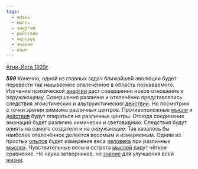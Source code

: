 ```yaml
---
tags:
  - жизнь
  - мысль
  - энергия
  - действие
  - человек
  - знание
  - опыт
---
```


[Агни-Йога 1929г](/agni/1929)

___599___
Конечно, одной из главных задач ближайшей эволюции будет перевести так называемое отвлечённое в область познаваемого. Изучение психической [энергии](/tag/#энергия) даст совершенно новое отношение к окружающему. Совершенно различно и отвлечённо представлялись следствия эгоистических и альтруистических [действий](/tag/#действие). Но посмотрим с точки зрения химизма различных центров. Противоположные [мысли](/tag/#мысль) и [действия](/tag/#действие) будут опираться на различные центры. Отсюда соединение эманаций будет различно химически и световидимо. Следствия будут влиять на самого создателя и на окружающее. Так казалось бы наиболее отвлечённое делается весомым и измеряемым. Одним из простых [опытов](/tag/#опыт) будет измерение веса [человека](/tag/#человек) при различных [мыслях](/tag/#мысль). Чувствительные весы и острота [мыслей](/tag/#мысль) дадут чёткое сравнение. Не наука затворников, но [знание](/tag/#знание) для улучшения всей [жизни](/tag/#жизнь).   


